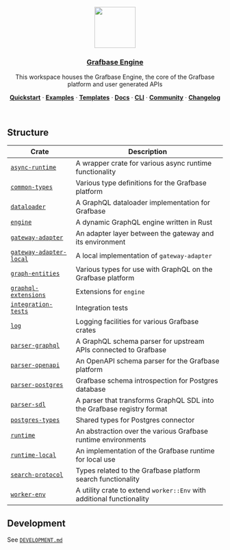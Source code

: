 <p align="center">
  <a href="https://grafbase.com">
    <img src="https://grafbase.com/images/other/grafbase-logo-circle.png" height="96">
    <h3 align="center">Grafbase Engine</h3>
  </a>
</p>

<p align="center">
  This workspace houses the Grafbase Engine, the core of the Grafbase platform and user generated APIs
</p>

<p align="center">
  <a href="https://grafbase.com/docs/quickstart/get-started"><strong>Quickstart</strong></a> ·
  <a href="/examples"><strong>Examples</strong></a> ·
  <a href="/templates"><strong>Templates</strong></a> ·
  <a href="https://grafbase.com/docs"><strong>Docs</strong></a> ·
  <a href="https://grafbase.com/cli"><strong>CLI</strong></a> ·
  <a href="https://grafbase.com/community"><strong>Community</strong></a> ·
  <a href="https://grafbase.com/changelog"><strong>Changelog</strong></a>
</p>

<br/>

## Structure

| Crate                                                   | Description                                                                   |
| ------------------------------------------------------- | ----------------------------------------------------------------------------- |
| [`async-runtime`](crates/async-runtime)                 | A wrapper crate for various async runtime functionality                       |
| [`common-types`](crates/common-types)                   | Various type definitions for the Grafbase platform                            |
| [`dataloader`](crates/dataloader)                       | A GraphQL dataloader implementation for Grafbase                              |
| [`engine`](crates/engine)                               | A dynamic GraphQL engine written in Rust                                      |
| [`gateway-adapter`](crates/gateway-adapter)             | An adapter layer between the gateway and its environment                      |
| [`gateway-adapter-local`](crates/gateway-adapter-local) | A local implementation of `gateway-adapter`                                   |
| [`graph-entities`](crates/graph-entities)               | Various types for use with GraphQL on the Grafbase platform                   |
| [`graphql-extensions`](crates/graphql-extensions)       | Extensions for `engine`                                                       |
| [`integration-tests`](crates/integration-tests)         | Integration tests                                                             |
| [`log`](crates/log)                                     | Logging facilities for various Grafbase crates                                |
| [`parser-graphql`](crates/parser-graphql)               | A GraphQL schema parser for upstream APIs connected to Grafbase               |
| [`parser-openapi`](crates/parser-openapi)               | An OpenAPI schema parser for the Grafbase platform                            |
| [`parser-postgres`](crates/parser-postgres)             | Grafbase schema introspection for Postgres database                           |
| [`parser-sdl`](crates/parser-sdl)                       | A parser that transforms GraphQL SDL into the Grafbase registry format        |
| [`postgres-types`](crates/postgres-types)               | Shared types for Postgres connector                                           |
| [`runtime`](crates/runtime)                             | An abstraction over the various Grafbase runtime environments                 |
| [`runtime-local`](crates/runtime-local)                 | An implementation of the Grafbase runtime for local use                       |
| [`search-protocol`](crates/search-protocol)             | Types related to the Grafbase platform search functionality                   |
| [`worker-env`](crates/worker-env)                       | A utility crate to extend `worker::Env` with additional functionality         |

## Development

See [`DEVELOPMENT.md`](DEVELOPMENT.md)
